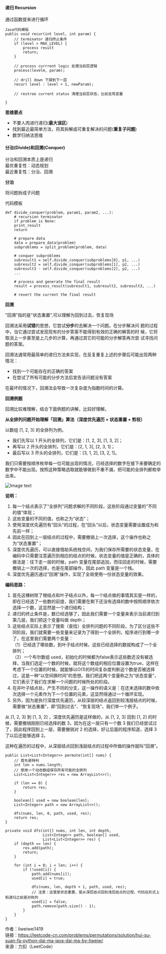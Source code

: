 #### 递归 Recursion

通过函数提来进行循环

    Java代码模板
    public void recur(int level, int param) {
        // terminator 递归终止条件
        if (level > MAX_LEVEL) {
            process result
            return;
        }
        
        // process currrent logic 处理当前层逻辑
        process(levelm, param);
        
        // drill down 下探到下一层
        recur( level : level + 1, newParam);
        
        // restroe current status 清理当前层状态，比如全局变量
        
    }
    
**思维要点**

- 不要人肉进行递归(**最大误区**)
- 找到最近最简单方法，将其拆解成可重复解决的问题(**重复子问题**)
- 数学归纳法思维

#### 分治(Divide)和回溯(Conquer)

分治和回溯本质上是递归  
最优重复性：动态规划    
最近重复性：分治、回溯

**分治**

将问题拆成子问题

代码模板
    
    def divide_conquer(problem, param1, param2, ...):
        # recursion terminator
        if problem is None:
        print_result
        return
        
        # prepare data
        data = prepare_data(problem)
        subproblems = split_problem(problem, data)
        
        # conquer subproblems
        subresult1 = self.divide_conquer(subproblems[0], p1, ...)
        subresult2 = self.divide_conquer(subproblems[1], p2, ...)
        subresult3 - self.divide_conquer(subproblems[2], p2, ...)
        ...
        
        # process and generate the final result
        result = process_result(subresult1, subresult2, subresult3, ...)
        
        # revert the current the final result

**回溯**

"回溯"指的是"状态重置",可以理解为回到过去，恢复现场

回溯法采用**试错**的思想，它尝试**分步**的去解决一个问题。在分步解决问
题的过程中，当它通过尝试发现现有的分步答案不能得到有效的正确的解答的时
候，它将取消上一步甚至是上几步的计算，再通过其它的可能的分步解答再次尝
试寻找问题的答案。

回溯法通常用最简单的递归方法来实现，在反复重复上述的步骤后可能出现两种
情况：

- 找到一个可能存在的正确的答案
- 在尝试了所有可能的分步方法后宣告该问题没有答案

在最坏的情况下，回溯法会导致一次复杂度为指数时间的计算。

**回溯例题**

回溯比较难理解，结合下面例题的讲解，比较好理解。

**从全排列问题开始理解「回溯」算法（深度优先遍历 + 状态重置 + 剪枝）**

以数组 [1, 2, 3] 的全排列为例。
- 我们先写以 1 开头的全排列，它们是：[1, 2, 3], [1, 3, 2]；
- 再写以 2 开头的全排列，它们是：[2, 1, 3], [2, 3, 1]；
- 最后写以 3 开头的全排列，它们是：[3, 1, 2], [3, 2, 1]。

我们只需要按顺序枚举每一位可能出现的情况，已经选择的数字在接下来要确定的数字中不能出现。按照这种策略选取就能够做到不重不漏，把可能的全排列都枚举出来。

![Image text](https://pic.leetcode-cn.com/0bf18f9b86a2542d1f6aa8db6cc45475fce5aa329a07ca02a9357c2ead81eec1-image.png)

**说明：**
1. 每一个结点表示了“全排列”问题求解的不同阶段，这些阶段通过变量的“不同的值”体现；
2. 这些变量的不同的值，也称之为“状态”；
3. 使用深度优先遍历有“回头”的过程，在“回头”以后，状态变量需要设置成为和先前一样；
4. 因此在回到上一层结点的过程中，需要撤销上一次选择，这个操作也称之为“状态重置”；
5. 深度优先遍历，可以直接借助系统栈空间，为我们保存所需要的状态变量，在编码中只需要注意遍历到相应的结点的时候，状态变量的值是正确的，具体的做法是：往下走一层的时候，path 变量在尾部追加，而往回走的时候，需要撤销上一次的选择，也是在尾部操作，因此 path 变量是一个栈。
6. 深度优先遍历通过“回溯”操作，实现了全局使用一份状态变量的效果。

**编码思路：**

1. 首先这棵树除了根结点和叶子结点以外，每一个结点做的事情其实是一样的，即在已经选了一些数的前提，我们需要在剩下还没有选择的数中按照顺序依次选择一个数，这显然是一个递归结构；
2. 递归的终止条件是，数已经选够了，因此我们需要一个变量来表示当前递归到第几层，我们把这个变量叫做 depth；
3. 这些结点实际上表示了搜索（查找）全排列问题的不同阶段，为了区分这些不同阶段，我们就需要一些变量来记录为了得到一个全排列，程序进行到哪一步了，在这里我们需要两个变量：  
（1）已经选了哪些数，到叶子结点时候，这些已经选择的数就构成了一个全排列；  
（2）一个布尔数组 used，初始化的时候都为false表示这些数还没有被选择，当我们选定一个数的时候，就将这个数组的相应位置设置为true，这样在考虑下一个位置的时候，就能够以O(1)的时间复杂度判断这个数是否被选择过，这是一种“以空间换时间”的思想。我们把这两个变量称之为“状态变量”，它们表示了我们在求解一个问题的时候所处的阶段。
4. 在非叶子结点处，产生不同的分支，这一操作的语义是：在还未选择的数中依次选择一个元素作为下一个位置的元素，这显然得通过一个循环实现。
5. 另外，因为是执行深度优先遍历，从较深层的结点返回到较浅层结点的时候，需要做“状态重置”，即“回到过去”、“恢复现场”，我们举一个例子。

 从 [1, 2, 3] 到 [1, 3, 2] ，深度优先遍历是这样做的，从 [1, 2, 3] 回到 [1, 2] 的时候，需要撤销刚刚已经选择的数 3，因为在这一层只有一个数 3 我们已经尝试过了，因此程序回到上一层，需要撤销对 2 的选择，好让后面的程序知道，选择 3 了以后还能够选择 2。

这种在遍历的过程中，从深层结点回到浅层结点的过程中所做的操作就叫“回溯”。

    public List<List<Integer>> permute(int[] nums) {
        // 首先是特判
        int len = nums.length;
        // 使用一个动态数组保存所有可能的全排列
        List<List<Integer>> res = new ArrayList<>();

        if (len == 0) {
            return res;
        }

        boolean[] used = new boolean[len];
        List<Integer> path = new ArrayList<>();

        dfs(nums, len, 0, path, used, res);
        return res;
    }

    private void dfs(int[] nums, int len, int depth,
                     List<Integer> path, boolean[] used,
                     List<List<Integer>> res) {
        if (depth == len) {
            res.add(path);
            return;
        }

        for (int i = 0; i < len; i++) {
            if (!used[i]) {
                path.add(nums[i]);
                used[i] = true;

                dfs(nums, len, depth + 1, path, used, res);
                // 注意：这里是状态重置，是从深层结点回到浅层结点的过程，代码在形式上和递归之前是对称的
                used[i] = false;
                path.remove(path.size() - 1);
            }
        }
    }

作者：liweiwei1419  
链接：https://leetcode-cn.com/problems/permutations/solution/hui-su-suan-fa-python-dai-ma-java-dai-ma-by-liweiw/  
来源：力扣（LeetCode）
